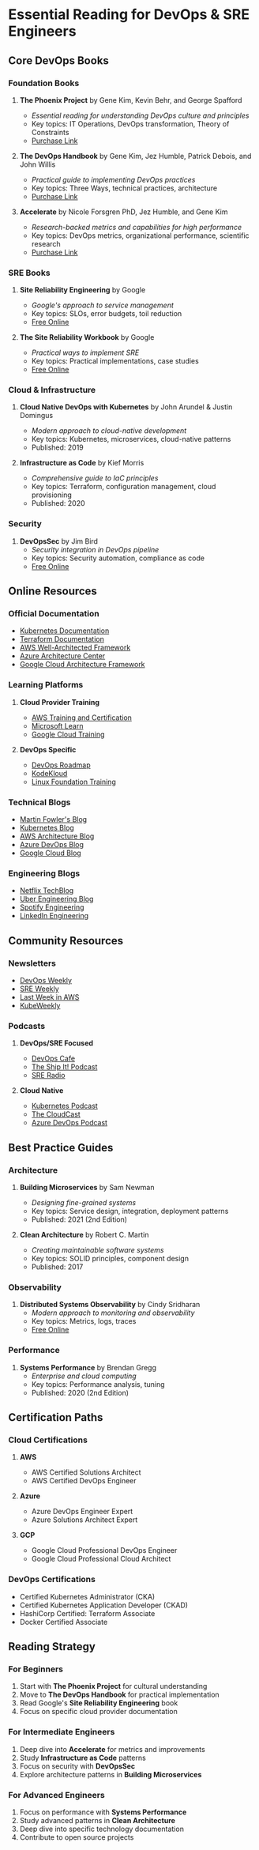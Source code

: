 # Essential Reading for DevOps & SRE Engineers

## Core DevOps Books

### Foundation Books

1. **The Phoenix Project** by Gene Kim, Kevin Behr, and George Spafford
   - *Essential reading for understanding DevOps culture and principles*
   - Key topics: IT Operations, DevOps transformation, Theory of Constraints
   - [Purchase Link](https://itrevolution.com/product/the-phoenix-project/)

2. **The DevOps Handbook** by Gene Kim, Jez Humble, Patrick Debois, and John Willis
   - *Practical guide to implementing DevOps practices*
   - Key topics: Three Ways, technical practices, architecture
   - [Purchase Link](https://itrevolution.com/product/the-devops-handbook/)

3. **Accelerate** by Nicole Forsgren PhD, Jez Humble, and Gene Kim
   - *Research-backed metrics and capabilities for high performance*
   - Key topics: DevOps metrics, organizational performance, scientific research
   - [Purchase Link](https://itrevolution.com/product/accelerate/)

### SRE Books

1. **Site Reliability Engineering** by Google
   - *Google's approach to service management*
   - Key topics: SLOs, error budgets, toil reduction
   - [Free Online](https://sre.google/sre-book/table-of-contents/)

2. **The Site Reliability Workbook** by Google
   - *Practical ways to implement SRE*
   - Key topics: Practical implementations, case studies
   - [Free Online](https://sre.google/workbook/table-of-contents/)

### Cloud & Infrastructure

1. **Cloud Native DevOps with Kubernetes** by John Arundel & Justin Domingus
   - *Modern approach to cloud-native development*
   - Key topics: Kubernetes, microservices, cloud-native patterns
   - Published: 2019

2. **Infrastructure as Code** by Kief Morris
   - *Comprehensive guide to IaC principles*
   - Key topics: Terraform, configuration management, cloud provisioning
   - Published: 2020

### Security

1. **DevOpsSec** by Jim Bird
   - *Security integration in DevOps pipeline*
   - Key topics: Security automation, compliance as code
   - [Free Online](https://www.oreilly.com/library/view/devopssec/9781491971413/)

## Online Resources

### Official Documentation

- [Kubernetes Documentation](https://kubernetes.io/docs/)
- [Terraform Documentation](https://developer.hashicorp.com/terraform/docs)
- [AWS Well-Architected Framework](https://aws.amazon.com/architecture/well-architected/)
- [Azure Architecture Center](https://learn.microsoft.com/azure/architecture/)
- [Google Cloud Architecture Framework](https://cloud.google.com/architecture/framework)

### Learning Platforms

1. **Cloud Provider Training**
   - [AWS Training and Certification](https://aws.amazon.com/training/)
   - [Microsoft Learn](https://learn.microsoft.com/en-us/)
   - [Google Cloud Training](https://cloud.google.com/training)

2. **DevOps Specific**
   - [DevOps Roadmap](https://roadmap.sh/devops)
   - [KodeKloud](https://kodekloud.com/)
   - [Linux Foundation Training](https://training.linuxfoundation.org/)

### Technical Blogs

- [Martin Fowler's Blog](https://martinfowler.com/)
- [Kubernetes Blog](https://kubernetes.io/blog/)
- [AWS Architecture Blog](https://aws.amazon.com/blogs/architecture/)
- [Azure DevOps Blog](https://devblogs.microsoft.com/devops/)
- [Google Cloud Blog](https://cloud.google.com/blog/)

### Engineering Blogs

- [Netflix TechBlog](https://netflixtechblog.com/)
- [Uber Engineering Blog](https://eng.uber.com/)
- [Spotify Engineering](https://engineering.atspotify.com/)
- [LinkedIn Engineering](https://engineering.linkedin.com/)

## Community Resources

### Newsletters

- [DevOps Weekly](https://www.devopsweekly.com/)
- [SRE Weekly](https://sreweekly.com/)
- [Last Week in AWS](https://www.lastweekinaws.com/)
- [KubeWeekly](https://www.cncf.io/kubeweekly/)

### Podcasts

1. **DevOps/SRE Focused**
   - [DevOps Cafe](https://devopscafe.org/)
   - [The Ship It! Podcast](https://changelog.com/shipit)
   - [SRE Radio](https://www.sreradio.com/)

2. **Cloud Native**
   - [Kubernetes Podcast](https://kubernetespodcast.com/)
   - [The CloudCast](https://www.thecloudcast.net/)
   - [Azure DevOps Podcast](https://azuredevopspodcast.clear-measure.com/)

## Best Practice Guides

### Architecture

1. **Building Microservices** by Sam Newman
   - *Designing fine-grained systems*
   - Key topics: Service design, integration, deployment patterns
   - Published: 2021 (2nd Edition)

2. **Clean Architecture** by Robert C. Martin
   - *Creating maintainable software systems*
   - Key topics: SOLID principles, component design
   - Published: 2017

### Observability

1. **Distributed Systems Observability** by Cindy Sridharan
   - *Modern approach to monitoring and observability*
   - Key topics: Metrics, logs, traces
   - [Free Online](https://www.oreilly.com/library/view/distributed-systems-observability/9781492033431/)

### Performance

1. **Systems Performance** by Brendan Gregg
   - *Enterprise and cloud computing*
   - Key topics: Performance analysis, tuning
   - Published: 2020 (2nd Edition)

## Certification Paths

### Cloud Certifications

1. **AWS**
   - AWS Certified Solutions Architect
   - AWS Certified DevOps Engineer

2. **Azure**
   - Azure DevOps Engineer Expert
   - Azure Solutions Architect Expert

3. **GCP**
   - Google Cloud Professional DevOps Engineer
   - Google Cloud Professional Cloud Architect

### DevOps Certifications

- Certified Kubernetes Administrator (CKA)
- Certified Kubernetes Application Developer (CKAD)
- HashiCorp Certified: Terraform Associate
- Docker Certified Associate

## Reading Strategy

### For Beginners

1. Start with **The Phoenix Project** for cultural understanding
2. Move to **The DevOps Handbook** for practical implementation
3. Read Google's **Site Reliability Engineering** book
4. Focus on specific cloud provider documentation

### For Intermediate Engineers

1. Deep dive into **Accelerate** for metrics and improvements
2. Study **Infrastructure as Code** patterns
3. Focus on security with **DevOpsSec**
4. Explore architecture patterns in **Building Microservices**

### For Advanced Engineers

1. Focus on performance with **Systems Performance**
2. Study advanced patterns in **Clean Architecture**
3. Deep dive into specific technology documentation
4. Contribute to open source projects
